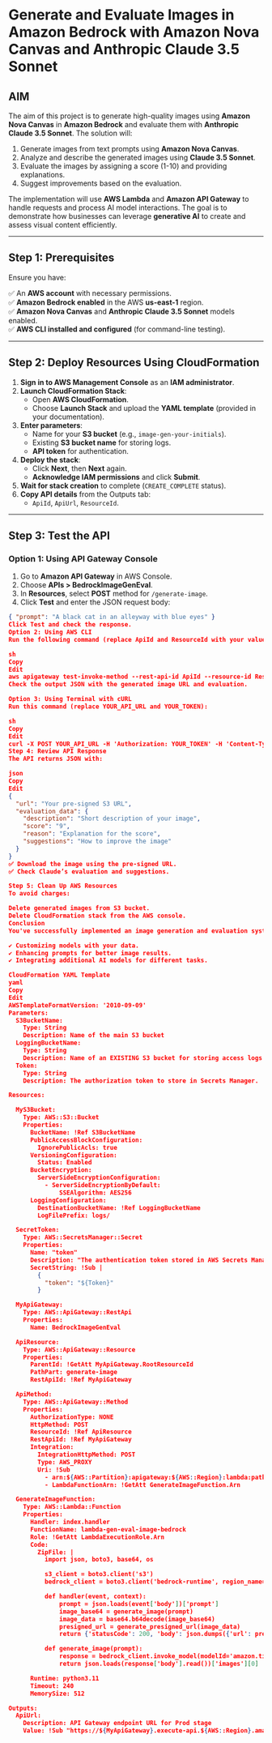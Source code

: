 # Generate and Evaluate Images in Amazon Bedrock with Amazon Nova Canvas and Anthropic Claude 3.5 Sonnet

## **AIM**
The aim of this project is to generate high-quality images using **Amazon Nova Canvas** in **Amazon Bedrock** and evaluate them with **Anthropic Claude 3.5 Sonnet**. The solution will:

1. Generate images from text prompts using **Amazon Nova Canvas**.
2. Analyze and describe the generated images using **Claude 3.5 Sonnet**.
3. Evaluate the images by assigning a score (1-10) and providing explanations.
4. Suggest improvements based on the evaluation.

The implementation will use **AWS Lambda** and **Amazon API Gateway** to handle requests and process AI model interactions. The goal is to demonstrate how businesses can leverage **generative AI** to create and assess visual content efficiently.

---

## **Step 1: Prerequisites**
Ensure you have:

✅ An **AWS account** with necessary permissions.  
✅ **Amazon Bedrock enabled** in the AWS **us-east-1** region.  
✅ **Amazon Nova Canvas** and **Anthropic Claude 3.5 Sonnet** models enabled.  
✅ **AWS CLI installed and configured** (for command-line testing).  

---

## **Step 2: Deploy Resources Using CloudFormation**
1. **Sign in to AWS Management Console** as an **IAM administrator**.
2. **Launch CloudFormation Stack**:  
   - Open **AWS CloudFormation**.  
   - Choose **Launch Stack** and upload the **YAML template** (provided in your documentation).  
3. **Enter parameters**:  
   - Name for your **S3 bucket** (e.g., `image-gen-your-initials`).  
   - Existing **S3 bucket name** for storing logs.  
   - **API token** for authentication.  
4. **Deploy the stack**:  
   - Click **Next**, then **Next** again.  
   - **Acknowledge IAM permissions** and click **Submit**.  
5. **Wait for stack creation** to complete (`CREATE_COMPLETE` status).  
6. **Copy API details** from the Outputs tab:  
   - `ApiId`, `ApiUrl`, `ResourceId`.  

---

## **Step 3: Test the API**
### **Option 1: Using API Gateway Console**
1. Go to **Amazon API Gateway** in AWS Console.  
2. Choose **APIs > BedrockImageGenEval**.  
3. In **Resources**, select **POST** method for `/generate-image`.  
4. Click **Test** and enter the JSON request body:  

```json
{ "prompt": "A black cat in an alleyway with blue eyes" }
Click Test and check the response.
Option 2: Using AWS CLI
Run the following command (replace ApiId and ResourceId with your values):

sh
Copy
Edit
aws apigateway test-invoke-method --rest-api-id ApiId --resource-id ResourceId --http-method POST --path-with-query-string "/generate-image" --body '{"prompt":"A black cat in an alleyway with blue eyes"}' | grep '"body"' | sed 's/.*"body": "\(.*\)".*/\1/' | sed 's/\\//g'
Check the output JSON with the generated image URL and evaluation.

Option 3: Using Terminal with cURL
Run this command (replace YOUR_API_URL and YOUR_TOKEN):

sh
Copy
Edit
curl -X POST YOUR_API_URL -H 'Authorization: YOUR_TOKEN' -H 'Content-Type: application/json' -d '{"prompt":"A black cat in an alleyway with blue eyes"}'
Step 4: Review API Response
The API returns JSON with:

json
Copy
Edit
{
  "url": "Your pre-signed S3 URL",
  "evaluation_data": {
    "description": "Short description of your image",
    "score": "9",
    "reason": "Explanation for the score",
    "suggestions": "How to improve the image"
  }
}
✅ Download the image using the pre-signed URL.
✅ Check Claude’s evaluation and suggestions.

Step 5: Clean Up AWS Resources
To avoid charges:

Delete generated images from S3 bucket.
Delete CloudFormation stack from the AWS console.
Conclusion
You've successfully implemented an image generation and evaluation system using Amazon Nova Canvas and Claude 3.5 Sonnet in Amazon Bedrock. You can extend this by:

✔️ Customizing models with your data.
✔️ Enhancing prompts for better image results.
✔️ Integrating additional AI models for different tasks.

CloudFormation YAML Template
yaml
Copy
Edit
AWSTemplateFormatVersion: '2010-09-09'
Parameters:
  S3BucketName:
    Type: String
    Description: Name of the main S3 bucket
  LoggingBucketName:
    Type: String
    Description: Name of an EXISTING S3 bucket for storing access logs
  Token:
    Type: String
    Description: The authorization token to store in Secrets Manager.

Resources:

  MyS3Bucket:
    Type: AWS::S3::Bucket
    Properties:
      BucketName: !Ref S3BucketName
      PublicAccessBlockConfiguration:
        IgnorePublicAcls: true
      VersioningConfiguration:
        Status: Enabled
      BucketEncryption:
        ServerSideEncryptionConfiguration:
          - ServerSideEncryptionByDefault:
              SSEAlgorithm: AES256
      LoggingConfiguration:
        DestinationBucketName: !Ref LoggingBucketName
        LogFilePrefix: logs/

  SecretToken:
    Type: AWS::SecretsManager::Secret
    Properties:
      Name: "token"
      Description: "The authentication token stored in AWS Secrets Manager."
      SecretString: !Sub |
        {
          "token": "${Token}"
        }

  MyApiGateway:
    Type: AWS::ApiGateway::RestApi
    Properties:
      Name: BedrockImageGenEval

  ApiResource:
    Type: AWS::ApiGateway::Resource
    Properties:
      ParentId: !GetAtt MyApiGateway.RootResourceId
      PathPart: generate-image
      RestApiId: !Ref MyApiGateway

  ApiMethod:
    Type: AWS::ApiGateway::Method
    Properties:
      AuthorizationType: NONE
      HttpMethod: POST
      ResourceId: !Ref ApiResource
      RestApiId: !Ref MyApiGateway
      Integration:
        IntegrationHttpMethod: POST
        Type: AWS_PROXY
        Uri: !Sub
          - arn:${AWS::Partition}:apigateway:${AWS::Region}:lambda:path/2015-03-31/functions/${LambdaFunctionArn}/invocations
          - LambdaFunctionArn: !GetAtt GenerateImageFunction.Arn

  GenerateImageFunction:
    Type: AWS::Lambda::Function
    Properties:
      Handler: index.handler
      FunctionName: lambda-gen-eval-image-bedrock
      Role: !GetAtt LambdaExecutionRole.Arn
      Code:
        ZipFile: |
          import json, boto3, base64, os

          s3_client = boto3.client('s3')
          bedrock_client = boto3.client('bedrock-runtime', region_name="us-east-1")

          def handler(event, context):
              prompt = json.loads(event['body'])['prompt']
              image_base64 = generate_image(prompt)
              image_data = base64.b64decode(image_base64)
              presigned_url = generate_presigned_url(image_data)
              return {'statusCode': 200, 'body': json.dumps({'url': presigned_url})}

          def generate_image(prompt):
              response = bedrock_client.invoke_model(modelId='amazon.titan-image-generator-v2:0', body=json.dumps({"textToImageParams": {"text": prompt}}))
              return json.loads(response['body'].read())['images'][0]

      Runtime: python3.11
      Timeout: 240
      MemorySize: 512

Outputs:
  ApiUrl:
    Description: API Gateway endpoint URL for Prod stage
    Value: !Sub "https://${MyApiGateway}.execute-api.${AWS::Region}.amazonaws.com/prd/generate-image"
